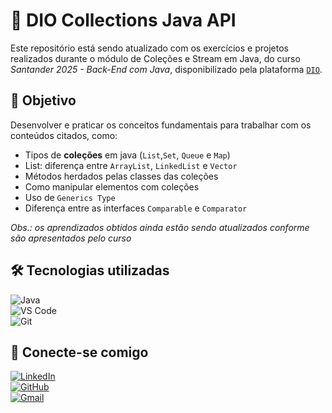 # 📝 DIO Collections Java API
Este repositório está sendo atualizado com os exercícios e projetos realizados durante o módulo de Coleções e Stream em Java, do curso *Santander 2025 - Back-End com Java*, disponibilizado pela plataforma [`DIO`](https://www.dio.me/).

## 🎯 Objetivo
Desenvolver e praticar os conceitos fundamentais para trabalhar com os conteúdos citados, como:
- Tipos de **coleções** em java (`List`,`Set`, `Queue` e `Map`)
- List: diferença entre `ArrayList`, `LinkedList` e `Vector`
- Métodos herdados pelas classes das coleções
- Como manipular elementos com coleções
- Uso de `Generics Type`
- Diferença entre as interfaces `Comparable` e `Comparator`

*Obs.: os aprendizados obtidos ainda estão sendo atualizados conforme são apresentados pelo curso*

## 🛠️ Tecnologias utilizadas  
![Java](https://img.shields.io/badge/java-%23ED8B00.svg?style=for-the-badge&logo=openjdk&logoColor=white)  
![VS Code](https://img.shields.io/badge/Vscode-007ACC?style=for-the-badge&logo=visual-studio-code&logoColor=white)  
![Git](https://img.shields.io/badge/GIT-E44C30?style=for-the-badge&logo=git&logoColor=white) 

## 🔗 Conecte-se comigo  
[![LinkedIn](https://img.shields.io/badge/LinkedIn-0077B5?style=for-the-badge&logo=linkedin&logoColor=white)](https://www.linkedin.com/in/diogo-melo-ferraz/)  
[![GitHub](https://img.shields.io/badge/GitHub-100000?style=for-the-badge&logo=github&logoColor=white)](https://github.com/mdiogof)  
[![Gmail](https://img.shields.io/badge/Gmail-333333?style=for-the-badge&logo=gmail&logoColor=red)](mailto:diogomeloferraz@gmail.com)